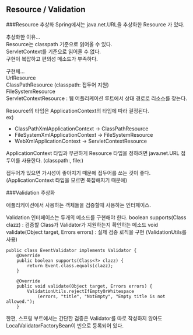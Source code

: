## Resource / Validation

###Resource 추상화
Spring에서는 java.net.URL을 추상화한 Resource 가 있다.  

추상화한 이유...  
Resource는 classpath 기준으로 읽어올 수 있다.  
ServletContext를 기준으로 읽어올 수 없다.  
구현이 복잡하고 편의성 메소드가 부족하다.  

구현체...  
UrlResource  
ClassPathResource (classpath: 접두어 지원)  
FileSystemResource  
ServletContextResource : 웹 어플리케이션 루트에서 상대 경로로 리소스를 찾는다.  

Resource의 타입은 ApplicationContext의 타입에 따라 결정된다.  
ex)
 - ClassPathXmlApplicationContext -> ClassPathResource
 - FileSystemXmlApplicationContext -> FileSystemResource
 - WebXmlApplicationContext -> ServletContextResource
 
ApplicationContext 타입과 무관하게 Resource 타입을 정하려면
java.net.URL 접두어를 사용한다. (classpath:, file:)

접두어가 있으면 가시성이 좋아지기 때문에 접두어를 쓰는 것이 좋다.
(ApplicationContext 타입을 모르면 복잡해지기 때문에)

###Validation 추상화

애플리케이션에서 사용하는 객체들을 검증할때 사용하는 인터페이스.  

Validation 인터페이스는 두개의 메소드를 구현해야 한다.
boolean supports(Class clazz) : 검증할 Class가 Validator가 지원하는지 확인하는 메소드
void validate(Object target, Errors errors) : 실제 검증 로직을 구현 (ValidationUtils를 사용)

```
public class EventValidator implements Validator {
    @Override
    public boolean supports(Class<?> clazz) {
        return Event.class.equals(clazz);
    }

    @Override
    public void validate(Object target, Errors errors) {
        ValidationUtils.rejectIfEmptyOrWhitespace
            (errors, "title", "NotEmpty", "Empty title is not allowed.");
    }
```

한편, 스프링 부트에서는 간단한 검증은 Validator를 따로 작성하지 않아도
LocalValidatorFactoryBean이 빈으로 등록되어 있다.
    
    